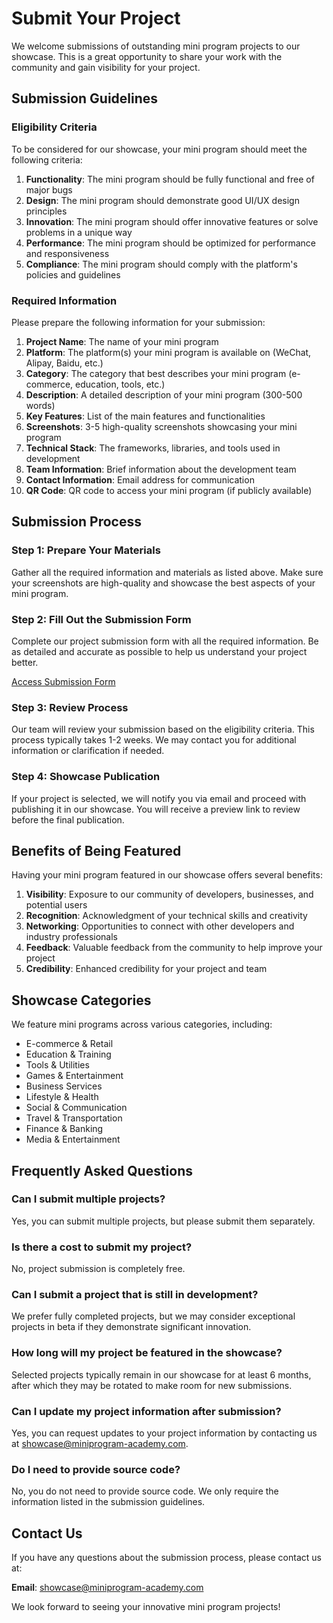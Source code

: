 # Submit Your Project

We welcome submissions of outstanding mini program projects to our showcase. This is a great opportunity to share your work with the community and gain visibility for your project.

## Submission Guidelines

### Eligibility Criteria

To be considered for our showcase, your mini program should meet the following criteria:

1. **Functionality**: The mini program should be fully functional and free of major bugs
2. **Design**: The mini program should demonstrate good UI/UX design principles
3. **Innovation**: The mini program should offer innovative features or solve problems in a unique way
4. **Performance**: The mini program should be optimized for performance and responsiveness
5. **Compliance**: The mini program should comply with the platform's policies and guidelines

### Required Information

Please prepare the following information for your submission:

1. **Project Name**: The name of your mini program
2. **Platform**: The platform(s) your mini program is available on (WeChat, Alipay, Baidu, etc.)
3. **Category**: The category that best describes your mini program (e-commerce, education, tools, etc.)
4. **Description**: A detailed description of your mini program (300-500 words)
5. **Key Features**: List of the main features and functionalities
6. **Screenshots**: 3-5 high-quality screenshots showcasing your mini program
7. **Technical Stack**: The frameworks, libraries, and tools used in development
8. **Team Information**: Brief information about the development team
9. **Contact Information**: Email address for communication
10. **QR Code**: QR code to access your mini program (if publicly available)

## Submission Process

### Step 1: Prepare Your Materials

Gather all the required information and materials as listed above. Make sure your screenshots are high-quality and showcase the best aspects of your mini program.

### Step 2: Fill Out the Submission Form

Complete our project submission form with all the required information. Be as detailed and accurate as possible to help us understand your project better.

[Access Submission Form](https://forms.example.com/submit-project)

### Step 3: Review Process

Our team will review your submission based on the eligibility criteria. This process typically takes 1-2 weeks. We may contact you for additional information or clarification if needed.

### Step 4: Showcase Publication

If your project is selected, we will notify you via email and proceed with publishing it in our showcase. You will receive a preview link to review before the final publication.

## Benefits of Being Featured

Having your mini program featured in our showcase offers several benefits:

1. **Visibility**: Exposure to our community of developers, businesses, and potential users
2. **Recognition**: Acknowledgment of your technical skills and creativity
3. **Networking**: Opportunities to connect with other developers and industry professionals
4. **Feedback**: Valuable feedback from the community to help improve your project
5. **Credibility**: Enhanced credibility for your project and team

## Showcase Categories

We feature mini programs across various categories, including:

- E-commerce & Retail
- Education & Training
- Tools & Utilities
- Games & Entertainment
- Business Services
- Lifestyle & Health
- Social & Communication
- Travel & Transportation
- Finance & Banking
- Media & Entertainment

## Frequently Asked Questions

### Can I submit multiple projects?

Yes, you can submit multiple projects, but please submit them separately.

### Is there a cost to submit my project?

No, project submission is completely free.

### Can I submit a project that is still in development?

We prefer fully completed projects, but we may consider exceptional projects in beta if they demonstrate significant innovation.

### How long will my project be featured in the showcase?

Selected projects typically remain in our showcase for at least 6 months, after which they may be rotated to make room for new submissions.

### Can I update my project information after submission?

Yes, you can request updates to your project information by contacting us at showcase@miniprogram-academy.com.

### Do I need to provide source code?

No, you do not need to provide source code. We only require the information listed in the submission guidelines.

## Contact Us

If you have any questions about the submission process, please contact us at:

**Email**: showcase@miniprogram-academy.com

We look forward to seeing your innovative mini program projects!